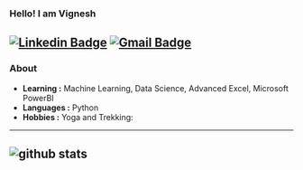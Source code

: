 ### Hello! I am Vignesh 
[![Linkedin Badge](https://img.shields.io/badge/-Vignesh-blue?style=flat-square&logo=Linkedin&logoColor=white&link=https://www.linkedin.com/in/vignesh-59b755197//)](https://www.linkedin.com/in/vignesh-59b755197/) [![Gmail Badge](https://img.shields.io/badge/-vignesh.suvarna95@gmail.com-c14438?style=flat-square&logo=Gmail&logoColor=white&link=mailto:vignesh.suvarna95@gmail.com)](mailto:vignesh.suvarna95@gmail.com)
--------------------------------------------------------------------------------------------------------------------------------------------------------------------------
### About

-  **Learning :** Machine Learning, Data Science, Advanced Excel, Microsoft PowerBI
-  **Languages :** Python
-  **Hobbies :** Yoga and Trekking:
--------------------------------------------------------------------------------------------------------------------------------------------------------------------------
![github stats](https://github-readme-stats.vercel.app/api?username=Vig1995&show_icons=true)
--------------------------------------------------------------------------------------------------------------------------------------------------------------------------
